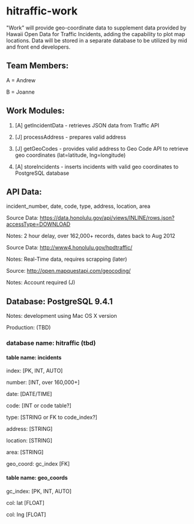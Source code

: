 # hitraffic-work
"Work" will provide geo-coordinate data to supplement data provided by Hawaii Open Data for Traffic Incidents, adding the capability to plot map locations.  Data will be stored in a separate database to be utilized by mid and front end developers.

## Team Members:
A = Andrew

B = Joanne

## Work Modules:

1) [A] getIncidentData - retrieves JSON data from Traffic API

2) [J] processAddress - prepares valid address

3) [J] getGeoCodes - provides valid address to Geo Code API to retrieve geo coordinates (lat=latitude, lng=longitude)

4) [A] storeIncidents - inserts incidents with valid geo coordinates to PostgreSQL database

## API Data:
incident_number, date, code, type, address, location, area

Source Data: https://data.honolulu.gov/api/views/INLINE/rows.json?accessType=DOWNLOAD

Notes: 2 hour delay, over 162,000+ records, dates back to Aug 2012

Source Data: http://www4.honolulu.gov/hpdtraffic/

Notes: Real-Time data, requires scrapping (later)

Source: http://open.mapquestapi.com/geocoding/

Notes: Account required (J)

## Database: PostgreSQL 9.4.1
Notes: development using Mac OS X version

Production: (TBD)

### database name: hitraffic (tbd)

#### table name: incidents

  index: [PK, INT, AUTO]
  
  number: [INT, over 160,000+]
  
  date: [DATE/TIME]
  
  code: [INT or code table?]
  
  type: [STRING or FK to code_index?]
  
  address: [STRING]
  
  location: [STRING]
  
  area: [STRING]
  
  geo_coord: gc_index [FK]
  
#### table name: geo_coords

  gc_index: [PK, INT, AUTO]
  
  col: lat [FLOAT]
  
  col: lng [FLOAT]


